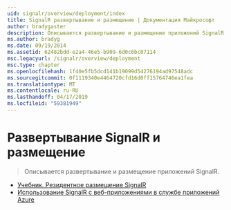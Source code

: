 ```yaml
---
uid: signalr/overview/deployment/index
title: SignalR развертывание и размещение | Документация Майкрософт
author: bradygaster
description: Описывается развертывание и размещение приложений SignalR.
ms.author: bradyg
ms.date: 09/19/2014
ms.assetid: 62482bdd-e2a4-46e5-b909-6d0c6bc07114
msc.legacyurl: /signalr/overview/deployment
msc.type: chapter
ms.openlocfilehash: 1f40e5fb5dcd141b19099d54276194ad97548adc
ms.sourcegitcommit: 0f1119340e4464720cfd16d0ff15764746ea1fea
ms.translationtype: MT
ms.contentlocale: ru-RU
ms.lasthandoff: 04/17/2019
ms.locfileid: "59381949"
---
```

# <a name="signalr-deployment-and-hosting"></a>Развертывание SignalR и размещение

> Описывается развертывание и размещение приложений SignalR.


- [Учебник. Резидентное размещение SignalR](tutorial-signalr-self-host.md)
- [Использование SignalR с веб-приложениями в службе приложений Azure](using-signalr-with-azure-web-sites.md)
